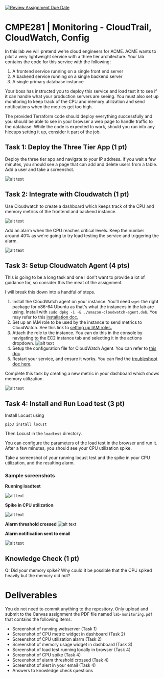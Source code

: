 [![Review Assignment Due Date](https://classroom.github.com/assets/deadline-readme-button-22041afd0340ce965d47ae6ef1cefeee28c7c493a6346c4f15d667ab976d596c.svg)](https://classroom.github.com/a/crZhkyG3)
# CMPE281 | Monitoring - CloudTrail, CloudWatch, Config

In this lab we will pretend we're cloud engineers for ACME. ACME wants to pilot a very lightweight service with a three tier architecture. Your lab contains the code for this service with the following:

1. A frontend service running on a single front end server
2. A backend service running on a single backend server
3. A single primary database instance

Your boss has instructed you to deploy this service and load test it to see if it can handle what your production servers are seeing. You must also set up monitoring to keep track of the CPU and memory utilization and send notifications when the metrics get too high.

The provided Terraform code should deploy everything successfully and you should be able to see in your browser a web page to handle traffic to the database. While the code is expected to work, should you run into any hiccups setting it up, consider it part of the job. 

## Task 1: Deploy the Three Tier App (1 pt)

Deploy the three tier app and navigate to your IP address. If you wait a few minutes, you should see a page that can add and delete users from a table. Add a user and take a screenshot.

![alt text](readme-images/image.png)

## Task 2: Integrate with Cloudwatch (1 pt)

Use Cloudwatch to create a dashboard which keeps track of the CPU and memory metrics of the frontend and backend instance.

![alt text](readme-images/image-1.png)

Add an alarm when the CPU reaches critical levels. Keep the number around 40% as we're going to try load testing the service and triggering the alarm.

![alt text](readme-images/image-2.png)

## Task 3: Setup Cloudwatch Agent (4 pts)

This is going to be a long task and one I don't want to provide a lot of guidance for, so consider this the meat of the assignment.

I will break this down into a handful of steps.

1. Install the CloudWatch agent on your instance. You'll need `wget` the right package for x86-64 Ubuntu as that's what the instances in the lab are using. Install with `sudo dpkg -i -E ./amazon-cloudwatch-agent.deb`. You may refer to this [installation doc. ](https://docs.aws.amazon.com/AmazonCloudWatch/latest/monitoring/install-CloudWatch-Agent-commandline-fleet.html)
2. Set up an IAM role to be used by the instance to send metrics to CloudWatch. See this link to [setting up IAM roles.](https://docs.aws.amazon.com/AmazonCloudWatch/latest/monitoring/create-iam-roles-for-cloudwatch-agent-commandline.html)
3. Attach the role to the instance. You can do this in the console by navigating to the EC2 instance tab and selecting it in the actions dropdown. ![alt text](readme-images/image-7.png)
4. Setup the configuration file for CloudWatch Agent. You can refer to [this doc](https://docs.aws.amazon.com/AmazonCloudWatch/latest/monitoring/create-cloudwatch-agent-configuration-file-wizard.html).
5. Restart your service, and ensure it works. You can find the [troubleshoot doc here](https://docs.aws.amazon.com/AmazonCloudWatch/latest/monitoring/troubleshooting-CloudWatch-Agent.html).

Complete this task by creating a new metric in your dashboard which shows memory utilization. 

![alt text](readme-images/image-9.png)


## Task 4: Install and Run Load test (3 pt)

Install Locust using

```
pip3 install locust
```

Then Locust in the `loadtest` directory.

You can configure the parameters of the load test in the browser and run it. After a few minutes, you should see your CPU utilization spike.

Take a screenshot of your running locust test and the spike in your CPU utilization, and the resulting alarm.

### Sample screenshots
**Running loadtest**

![alt text](readme-images/image-4.png)

**Spike in CPU utilization**

![alt text](readme-images/image-8.png)

**Alarm threshold crossed**
![alt text](readme-images/image-5.png)

**Alarm notification sent to email**

![alt text](readme-images/image-6.png)

## Knowledge Check (1 pt)

Q: Did your memory spike? Why could it be possible that the CPU spiked heavily but the memory did not? 

# Deliverables

You do not need to commit anything to the repository. Only upload and submit to the Canvas assignment the PDF file named `lab-monitoring.pdf` that contains the following items:
- Screenshot of running webserver (Task 1)
- Screenshot of CPU metric widget in dashboard (Task 2)
- Screenshot of CPU utilization alarm (Task 2)
- Screenshot of memory usage widget in dashboard (Task 3)
- Screenshot of load test running locally in browser (Task 4)
- Screenshot of CPU spike (Task 4)
- Screenshot of alarm threshold crossed (Task 4)
- Screenshot of alert in your email (Task 4)
- Answers to knowledge check questions
